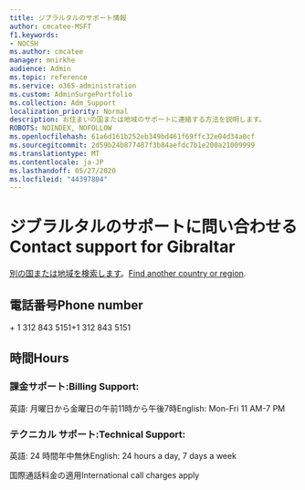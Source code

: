 ```yaml
---
title: ジブラルタルのサポート情報
author: cmcatee-MSFT
f1.keywords:
- NOCSH
ms.author: cmcatee
manager: mnirkhe
audience: Admin
ms.topic: reference
ms.service: o365-administration
ms.custom: AdminSurgePortfolio
ms.collection: Adm_Support
localization_priority: Normal
description: お住まいの国または地域のサポートに連絡する方法を説明します。
ROBOTS: NOINDEX, NOFOLLOW
ms.openlocfilehash: 61a6d161b252eb349bd461f69ffc32e04d34a0cf
ms.sourcegitcommit: 2d59b24b877487f3b84aefdc7b1e200a21009999
ms.translationtype: MT
ms.contentlocale: ja-JP
ms.lasthandoff: 05/27/2020
ms.locfileid: "44397804"
---
```

# <a name="contact-support-for-gibraltar"></a><span data-ttu-id="178ab-103">ジブラルタルのサポートに問い合わせる</span><span class="sxs-lookup"><span data-stu-id="178ab-103">Contact support for Gibraltar</span></span>

<span data-ttu-id="178ab-104">[別の国または地域を検索します](../contact-support-for-business-products.md)。</span><span class="sxs-lookup"><span data-stu-id="178ab-104">[Find another country or region](../contact-support-for-business-products.md).</span></span>

## <a name="phone-number"></a><span data-ttu-id="178ab-105">電話番号</span><span class="sxs-lookup"><span data-stu-id="178ab-105">Phone number</span></span>
<span data-ttu-id="178ab-106">+ 1 312 843 5151</span><span class="sxs-lookup"><span data-stu-id="178ab-106">+1 312 843 5151</span></span>

## <a name="hours"></a><span data-ttu-id="178ab-107">時間</span><span class="sxs-lookup"><span data-stu-id="178ab-107">Hours</span></span>
### <a name="billing-support"></a><span data-ttu-id="178ab-108">課金サポート:</span><span class="sxs-lookup"><span data-stu-id="178ab-108">Billing Support:</span></span>

<span data-ttu-id="178ab-109">英語: 月曜日から金曜日の午前11時から午後7時</span><span class="sxs-lookup"><span data-stu-id="178ab-109">English: Mon-Fri 11 AM-7 PM</span></span>

### <a name="technical-support"></a><span data-ttu-id="178ab-110">テクニカル サポート:</span><span class="sxs-lookup"><span data-stu-id="178ab-110">Technical Support:</span></span>

<span data-ttu-id="178ab-111">英語: 24 時間年中無休</span><span class="sxs-lookup"><span data-stu-id="178ab-111">English: 24 hours a day, 7 days a week</span></span>

<span data-ttu-id="178ab-112">国際通話料金の適用</span><span class="sxs-lookup"><span data-stu-id="178ab-112">International call charges apply</span></span>
